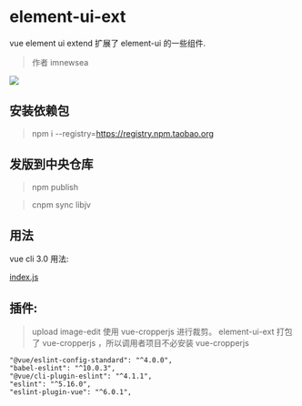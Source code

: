 # element-ui-ext
vue element ui extend
扩展了 element-ui 的一些组件.

>作者 imnewsea


![](https://gitee.com/uploads/74/1227074_imnewsea.png)

## 安装依赖包
> npm i --registry=https://registry.npm.taobao.org

## 发版到中央仓库
> npm publish

> cnpm sync libjv

## 用法
vue cli 3.0 用法:

[index.js](./doc/main.js)


## 插件:

> upload
> image-edit 使用 vue-cropperjs 进行裁剪。
> element-ui-ext 打包了 vue-cropperjs ，所以调用者项目不必安装 vue-cropperjs


    "@vue/eslint-config-standard": "^4.0.0",
    "babel-eslint": "^10.0.3",
    "@vue/cli-plugin-eslint": "^4.1.1",
    "eslint": "^5.16.0",
    "eslint-plugin-vue": "^6.0.1",
